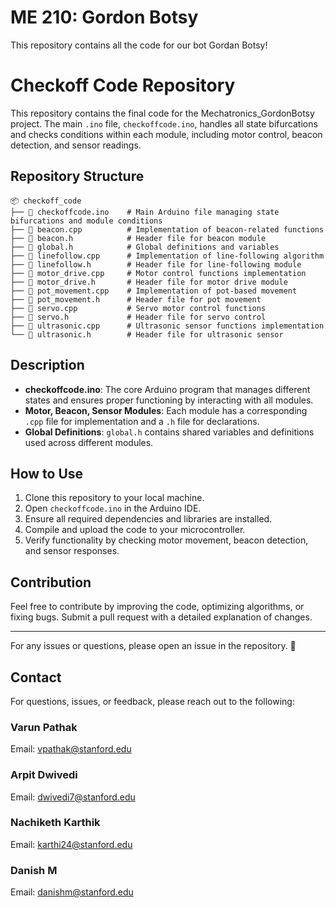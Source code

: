 # ME 210: Gordon Botsy
This repository contains all the code for our bot Gordan Botsy!

# Checkoff Code Repository

This repository contains the final code for the Mechatronics_GordonBotsy project. The main `.ino` file, `checkoffcode.ino`, handles all state bifurcations and checks conditions within each module, including motor control, beacon detection, and sensor readings.

## Repository Structure

```
📦 checkoff_code
├── 📄 checkoffcode.ino    # Main Arduino file managing state bifurcations and module conditions
├── 📄 beacon.cpp          # Implementation of beacon-related functions
├── 📄 beacon.h            # Header file for beacon module
├── 📄 global.h            # Global definitions and variables
├── 📄 linefollow.cpp      # Implementation of line-following algorithm
├── 📄 linefollow.h        # Header file for line-following module
├── 📄 motor_drive.cpp     # Motor control functions implementation
├── 📄 motor_drive.h       # Header file for motor drive module
├── 📄 pot_movement.cpp    # Implementation of pot-based movement
├── 📄 pot_movement.h      # Header file for pot movement
├── 📄 servo.cpp           # Servo motor control functions
├── 📄 servo.h             # Header file for servo control
├── 📄 ultrasonic.cpp      # Ultrasonic sensor functions implementation
└── 📄 ultrasonic.h        # Header file for ultrasonic sensor
```

## Description

- **checkoffcode.ino**: The core Arduino program that manages different states and ensures proper functioning by interacting with all modules.
- **Motor, Beacon, Sensor Modules**: Each module has a corresponding `.cpp` file for implementation and a `.h` file for declarations.
- **Global Definitions**: `global.h` contains shared variables and definitions used across different modules.

## How to Use
1. Clone this repository to your local machine.
2. Open `checkoffcode.ino` in the Arduino IDE.
3. Ensure all required dependencies and libraries are installed.
4. Compile and upload the code to your microcontroller.
5. Verify functionality by checking motor movement, beacon detection, and sensor responses.

## Contribution
Feel free to contribute by improving the code, optimizing algorithms, or fixing bugs. Submit a pull request with a detailed explanation of changes.

---
For any issues or questions, please open an issue in the repository. 🚀

##  Contact

For questions, issues, or feedback, please reach out to the following:

### Varun Pathak
Email: vpathak@stanford.edu

### Arpit Dwivedi
Email: dwivedi7@stanford.edu

### Nachiketh Karthik
Email: karthi24@stanford.edu

### Danish M
Email: danishm@stanford.edu
